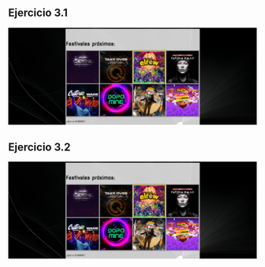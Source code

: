 ## Ejercicio 3.1

[![Captura del ejercicio 3.1](ejercicio_01OBJECT/imagenes_ejercicio1/capEjer1.png)](https://jotaaloud.github.io/Desarrollo_aplicaciones_multiplataforma/1DAM/Lenguaje%20de%20marcas%20(web)/Segundo%20trimestre/Ejercicios_Hoja_3/ejercicio_03/ejercicio_01OBJECT/ejercicio_01.html  )

## Ejercicio 3.2

[![Captura del ejercicio 3.2](ejercicio_02OBJECT/imagenes_ejercicio2/capEjer2.png)](https://jotaaloud.github.io/Desarrollo_aplicaciones_multiplataforma/1DAM/Lenguaje%20de%20marcas%20(web)/Segundo%20trimestre/Ejercicios_Hoja_3/ejercicio_03/ejercicio_02OBJECT/ejercicio_02.html  )
